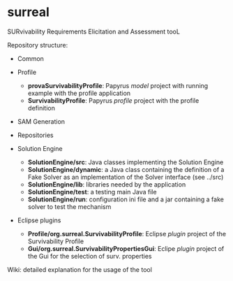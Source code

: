 # surreal
SURvivability Requirements Elicitation and Assessment tooL

Repository structure:
- Common
- Profile

  - **provaSurvivabilityProfile**: Papyrus *model* project with running example with the profile application
  - **SurvivabilityProfile**: Papyrus *profile* project with the profile definition
  
- SAM Generation
- Repositories
- Solution Engine

  - **SolutionEngine/src**: Java classes implementing the Solution Engine
  - **SolutionEngine/dynamic**: a Java class containing the definition of a Fake Solver as an implementation of the Solver interface (see ../src)
  - **SolutionEngine/lib**: libraries needed by the application
  - **SolutionEngine/test**: a testing main Java file
  - **SolutionEngine/run**: configuration ini file and a jar containing a fake solver to test the mechanism

- Eclipse plugins

  - **Profile/org.surreal.SurvivabilityProfile**: Eclipse *plugin* project of the Survivability Profile
  - **Gui/org.surreal.SurvivabilityPropertiesGui**: Eclipe *plugin* project of the Gui for the selection of surv. properties

Wiki: detailed explanation for the usage of the tool
